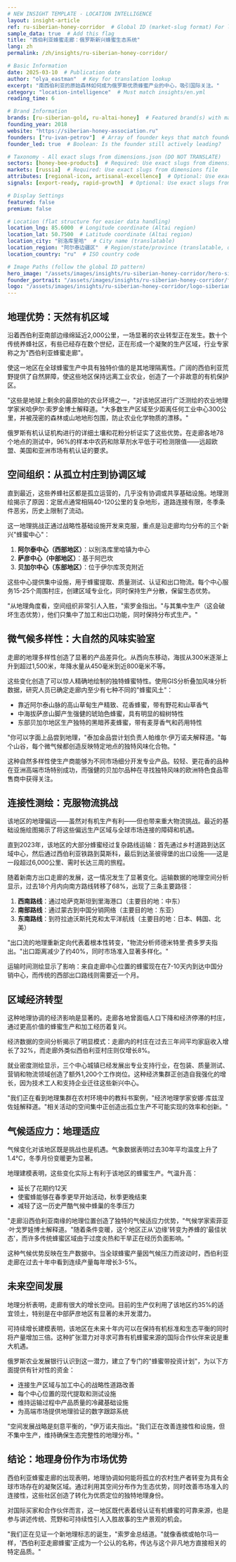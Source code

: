 ```yaml
---
# NEW INSIGHT TEMPLATE - LOCATION INTELLIGENCE
layout: insight-article
ref: ru-siberian-honey-corridor  # Global ID (market-slug format) For language switcher
sample_data: true  # Add this flag
title: "西伯利亚蜂蜜走廊：俄罗斯新兴蜂蜜生态系统"
lang: zh
permalink: /zh/insights/ru-siberian-honey-corridor/

# Basic Information
date: 2025-03-10  # Publication date
author: "olya_eastman"  # Key for translation lookup
excerpt: "南西伯利亚的原始森林如何成为俄罗斯优质蜂蜜产业的中心，吸引国际关注。"
category: "location-intelligence"  # Must match insights/en.yml
reading_time: 6

# Brand Information
brands: [ru-siberian-gold, ru-altai-honey]  # Featured brand(s) with market prefix
founding_year: 2018
website: "https://siberian-honey-association.ru"
founders: ["ru-ivan-petrov"]  # Array of founder keys that match founder_names.json entries
founder_led: true  # Boolean: Is the founder still actively leading?

# Taxonomy - All exact slugs from dimensions.json (DO NOT TRANSLATE)
sectors: [honey-bee-products]  # Required: Use exact slugs from dimensions file
markets: [russia]  # Required: Use exact slugs from dimensions file
attributes: [regional-icon, artisanal-excellence]  # Optional: Use exact slugs from dimensions file
signals: [export-ready, rapid-growth]  # Optional: Use exact slugs from dimensions file

# Display Settings
featured: false
premium: false

# Location (flat structure for easier data handling)
location_lng: 85.6000  # Longitude coordinate (Altai region)
location_lat: 50.7500  # Latitude coordinate (Altai region)
location_city: "别洛库里哈"  # City name (translatable)
location_region: "阿尔泰边疆区"  # Region/state/province (translatable, optional)
location_country: "ru"  # ISO country code

# Image Paths (follow the global ID pattern)
hero_image: "/assets/images/insights/ru-siberian-honey-corridor/hero-siberian-honey.jpg"
founder_portrait: "/assets/images/insights/ru-siberian-honey-corridor/founder-portrait-ivan-petrov.jpg"  # Optional
logo: "/assets/images/insights/ru-siberian-honey-corridor/logo-siberian-honey.jpg"  # Optional
---
```


## 地理优势：天然有机区域

沿着西伯利亚南部边缘绵延近2,000公里，一场显著的农业转型正在发生。数十个传统养蜂社区，有些已经存在数个世纪，正在形成一个凝聚的生产区域，行业专家称之为"西伯利亚蜂蜜走廊"。

使这一地区在全球蜂蜜生产中具有独特价值的是其地理隔离性。广阔的西伯利亚荒野提供了自然屏障，使这些地区保持远离工业农业，创造了一个非故意的有机保护区。

"这些是地球上剩余的最原始的农业环境之一，"对该地区进行广泛测绘的农业地理学家米哈伊尔·索罗金博士解释道。"大多数生产区域至少距离任何工业中心300公里，并被茂密的森林或山地地形包围，防止农业化学物质的漂移。"

俄罗斯有机认证机构进行的详细土壤和花粉分析证实了这些优势。在走廊各地78个地点的测试中，96%的样本中农药和除草剂水平低于可检测限值——远超欧盟、美国和亚洲市场有机认证的要求。

## 空间组织：从孤立村庄到协调区域

直到最近，这些养蜂社区都是孤立运营的，几乎没有协调或共享基础设施。地理测绘揭示了原因：定居点通常相隔40-120公里的复杂地形，道路连接有限，冬季条件恶劣，历史上限制了流动。

这一地理挑战正通过战略性基础设施开发来克服，重点是沿走廊均匀分布的三个新兴"蜂蜜中心"：

1. **阿尔泰中心（西部地区）**：以别洛库里哈镇为中心
2. **萨彦中心（中部地区）**：基于阿巴坎
3. **贝加尔中心（东部地区）**：位于伊尔库茨克附近

这些中心提供集中设施，用于蜂蜜提取、质量测试、认证和出口物流。每个中心服务15-25个周围村庄，创建区域专业化，同时保持生产分散，保留生态优势。

"从地理角度看，空间组织非常引人入胜，"索罗金指出。"与其集中生产（这会破坏生态优势），他们只集中了加工和出口功能，同时保持分布式生产。"

## 微气候多样性：大自然的风味实验室

走廊的地理多样性创造了显著的产品差异化。从西向东移动，海拔从300米逐渐上升到超过1,500米，年降水量从450毫米到近800毫米不等。

这些变化创造了可以惊人精确地绘制的独特蜂蜜特性。使用GIS分析叠加风味分析数据，研究人员已确定走廊内至少有七种不同的"蜂蜜风土"：

- 靠近阿尔泰山脉的高山草甸生产精致、花香蜂蜜，带有野花和山草香气
- 中海拔萨彦山脚产生强健的琥珀色蜂蜜，具有明显的椴树特性
- 东部贝加尔地区生产独特的黑暗荞麦蜂蜜，带有麦芽香气和药用特性

"你可以字面上品尝到地理，"泰加金品尝计划负责人帕维尔·伊万诺夫解释道。"每个山谷，每个微气候都创造反映特定地点的独特风味化合物。"

这种自然多样性使生产商能够为不同市场细分开发专业产品。较轻、更花香的品种在亚洲高端市场特别成功，而强健的贝加尔品种在寻找独特风味的欧洲特色食品零售商中获得关注。

## 连接性测绘：克服物流挑战

该地区的地理偏远——虽然对有机生产有利——但也带来重大物流挑战。最近的基础设施绘图揭示了将这些偏远生产区域与全球市场连接的障碍和机遇。

直到2023年，该地区的大部分蜂蜜经过复杂路线运输：首先通过乡村道路到达区域中心，然后通过西伯利亚铁路到莫斯科，最后到达圣彼得堡的出口设施——这是一段超过6,000公里、需时长达三周的旅程。

随着新南方出口走廊的发展，这一情况发生了显著变化。运输数据的地理空间分析显示，过去18个月内向南方路线转移了68%，出现了三条主要路径：

1. **西南路线**：通过哈萨克斯坦到里海港口（主要目的地：中东）
2. **南部路线**：通过蒙古到中国分销网络（主要目的地：东亚）
3. **东南路线**：到符拉迪沃斯托克和太平洋航线（主要目的地：日本、韩国、北美）

"出口流的地理重新定向代表着根本性转变，"物流分析师德米特里·费多罗夫指出。"出口距离减少了约40%，同时市场准入显著多样化。"

运输时间测绘显示了影响：来自走廊中心位置的蜂蜜现在在7-10天内到达中国分销中心，而传统的西部出口路线则需要近一个月。

## 区域经济转型

这种地理协调的经济影响是显著的。走廊各地曾面临人口下降和经济停滞的村庄，通过更高价值的蜂蜜生产和加工经历着复兴。

经济数据的空间分析揭示了明显模式：走廊内的村庄在过去三年间平均家庭收入增长了32%，而走廊外类似西伯利亚村庄则仅增长8%。

就业密度测绘显示，三个中心城镇已经发展出专业支持行业，在包装、质量测试、营销和物流领域创造了额外1,200个工作岗位。这种经济集群正创造自我强化的增长，因为技术工人和支持企业迁往这些新兴中心。

"我们正在看到地理集群在农村环境中的教科书案例，"经济地理学家安娜·库兹涅佐娃解释道。"相关活动的空间集中正创造出孤立生产不可能实现的效率和创新。"

## 气候适应力：地理适应

气候变化对该地区既是挑战也是机遇。气象数据表明过去30年平均温度上升了1.4°C，冬季月份变暖更为显著。

地理建模表明，这些变化实际上有利于该地区的蜂蜜生产。气温升高：

- 延长了花期约12天
- 使蜜蜂能够在春季更早开始活动，秋季更晚结束
- 减轻了这一历史严酷气候中蜂巢的冬季压力

"走廊沿西伯利亚南缘的地理位置创造了独特的气候适应力优势，"气候学家索菲亚·叶戈罗娃博士解释道。"随着条件变暖，这个地区正从'边缘'转变为养蜂的'最佳状态'，而许多传统蜂蜜区域由于过度炎热和干旱正在经历负面影响。"

这种气候优势反映在生产数据中。当全球蜂蜜产量因气候压力而波动时，西伯利亚走廊在过去十年中看到连续产量每年增长3-5%。

## 未来空间发展

地理分析表明，走廊有很大的增长空间。目前的生产仅利用了该地区约35%的适宜领土，特别是在中部萨彦地区有显著的未开发潜力。

可持续增长建模表明，该地区在未来十年内可以在保持有机标准和生态平衡的同时将产量增加三倍。这种扩张潜力对寻求可靠有机蜂蜜来源的国际合作伙伴来说是重大机遇。

俄罗斯农业发展银行认识到这一潜力，建立了专门的"蜂蜜带投资计划"，为以下方面提供有针对性的资金：

- 连接生产区域与加工中心的战略性道路改善
- 每个中心位置的现代提取和测试设施
- 维持运输过程中产品质量的冷藏基础设施
- 为高端市场提供地理验证的数字跟踪系统

"空间发展战略是刻意平衡的，"伊万诺夫指出。"我们正在改善连接性和设施，但不集中生产，维持确保生态完整性的地理分布。"

## 结论：地理身份作为市场优势

西伯利亚蜂蜜走廊的出现表明，地理协调如何能将孤立的农村生产者转变为具有全球市场存在的凝聚区域。通过利用其空间分布作为生态优势，同时改善市场准入的连接性，这些社区创造了转化为优质定位的独特地理身份。

对国际买家和合作伙伴而言，这一地区既代表着经认证有机蜂蜜的可靠来源，也是参与讲述传统、荒野和可持续性引人入胜故事的生产景观的机会。

"我们正在见证一个新地理标志的诞生，"索罗金总结道。"就像香槟或帕尔马一样，'西伯利亚走廊蜂蜜'正成为一个公认的名称，传达与这个非凡地方直接相关的特定品质。"
